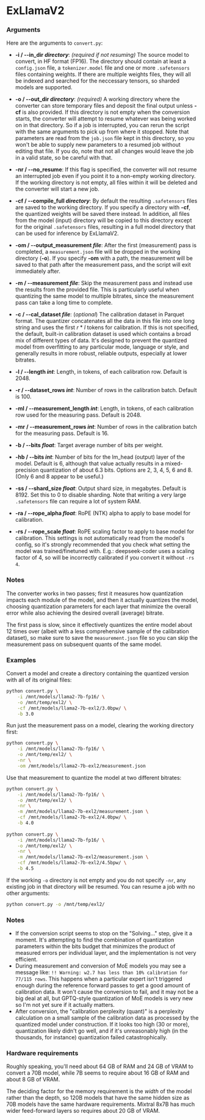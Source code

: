 # ExLlamaV2

### Arguments

Here are the arguments to `convert.py`:

- **-i / --in_dir *directory***: _(required if not resuming)_ The source model to convert, in HF format (FP16). The directory should 
contain at least a `config.json` file, a `tokenizer.model` file and one or more `.safetensors` files containing weights.
If there are multiple weights files, they will all be indexed and searched for the neccessary tensors, so sharded models are 
supported.
  

- **-o / --out_dir *directory***: _(required)_ A working directory where the converter can store temporary files and deposit
the final output unless **-cf** is also provided. If this directory is not empty when the conversion starts, the converter
will attempt to resume whatever was being worked on in that directory. So if a job is interrupted, you can rerun the
script with the same arguments to pick up from where it stopped. Note that parameters are read from the `job.json`
file kept in this directory, so you won't be able to supply new parameters to a resumed job without editing that file.
If you do, note that not all changes would leave the job in a valid state, so be careful with that.
  
  
- **-nr / --no_resume**: If this flag is specified, the converter will not resume an interrupted job even if you point it
to a non-empty working directory. If the working directory is not empty, all files within it will be deleted and the
converter will start a new job.
  
  
- **-cf / --compile_full *directory***: By default the resulting `.safetensors` files are saved to the working directory.
If you specify a directory with **-cf**, the quantized weights will be saved there instead. In addition, all files from
the model (input) directory will be copied to this directory except for the original `.safetensors` files, resulting in
a full model directory that can be used for inference by ExLlamaV2.
  

- **-om / --output_measurement *file***: After the first (measurement) pass is completed, a `measurement.json` file will
be dropped in the working directory (**-o**). If you specify **-om** with a path, the measurement will be saved to that
path after the measurement pass, and the script will exit immediately after.
  

- **-m / --measurement *file***: Skip the measurement pass and instead use the results from the provided file. This is
particularly useful when quantizing the same model to multiple bitrates, since the measurement pass can take a long time
to complete.
  

- **-c / --cal_dataset *file***: (_optional_) The calibration dataset in Parquet format. The quantizer concatenates all
the data in this file into one long string and uses the first _r_ \* _l_ tokens for calibration. If this is not
specified, the default, built-in calibration dataset is used which contains a broad mix of different types of data. It's
designed to prevent the quantized model from overfitting to any particular mode, language or style, and generally
results in more robust, reliable outputs, especially at lower bitrates.
  

- **-l / --length *int***: Length, in tokens, of each calibration row. Default is 2048.
  

- **-r / --dataset_rows *int***: Number of rows in the calibration batch. Default is 100.
  

- **-ml / --measurement_length *int***: Length, in tokens, of each calibration row used for the measuring pass. Default
is 2048. 
  

- **-mr / --measurement_rows *int***: Number of rows in the calibration batch for the measuring pass. Default is 16.
  

- **-b / --bits *float***: Target average number of bits per weight.
  

- **-hb / --bits *int***: Number of bits for the lm_head (output) layer of the model. Default is 6, although that
value actually results in a mixed-precision quantization of about 6.3 bits. Options are 2, 3, 4, 5, 6 and 8. (Only 6
and 8 appear to be useful.)

  
- **-ss / --shard_size *float***: Output shard size, in megabytes. Default is 8192. Set this to 0 to disable sharding.
Note that writing a very large `.safetensors` file can require a lot of system RAM.


- **-ra / --rope_alpha *float***: RoPE (NTK) alpha to apply to base model for calibration.


- **-rs / --rope_scale *float***: RoPE scaling factor to apply to base model for calibration. This settings is not 
automatically read from the model's config, so it's strongly recommended that you check what setting the model was
trained/finetuned with. E.g.: deepseek-coder uses a scaling factor of 4, so will be incorrectly calibrated if you
convert it without `-rs 4`.


### Notes

The converter works in two passes; first it measures how quantization impacts each module of the model, and then it
actually quantizes the model, choosing quantization parameters for each layer that minimize the overall error while 
also achieving the desired overall (average) bitrate.

The first pass is slow, since it effectively quantizes the entire model about 12 times over (albeit with a less
comprehensive sample of the calibration dataset), so make sure to save the `measurement.json` file so you can skip the
measurement pass on subsequent quants of the same model.

### Examples

Convert a model and create a directory containing the quantized version with all of its original files:

```sh
python convert.py \
    -i /mnt/models/llama2-7b-fp16/ \
    -o /mnt/temp/exl2/ \
    -cf /mnt/models/llama2-7b-exl2/3.0bpw/ \
    -b 3.0 
```

Run just the measurement pass on a model, clearing the working directory first:

```sh
python convert.py \
    -i /mnt/models/llama2-7b-fp16/ \
    -o /mnt/temp/exl2/ \
    -nr \
    -om /mnt/models/llama2-7b-exl2/measurement.json
```

Use that measurement to quantize the model at two different bitrates:

```sh
python convert.py \
    -i /mnt/models/llama2-7b-fp16/ \
    -o /mnt/temp/exl2/ \
    -nr \
    -m /mnt/models/llama2-7b-exl2/measurement.json \
    -cf /mnt/models/llama2-7b-exl2/4.0bpw/ \
    -b 4.0
    
python convert.py \
    -i /mnt/models/llama2-7b-fp16/ \
    -o /mnt/temp/exl2/ \
    -nr \
    -m /mnt/models/llama2-7b-exl2/measurement.json \
    -cf /mnt/models/llama2-7b-exl2/4.5bpw/ \
    -b 4.5
```

If the working `-o` directory is not empty and you do not specify `-nr`, any existing job in that directory
will be resumed. You can resume a job with no other arguments:

```sh
python convert.py -o /mnt/temp/exl2/
```

### Notes

- If the conversion script seems to stop on the "Solving..." step, give it a moment. It's attempting to find the 
combination of quantization parameters within the bits budget that minimizes the product of measured errors per
individual layer, and the implementation is not very efficient.
- During measurement and conversion of MoE models you may see a message like: 
`!! Warning: w2.7 has less than 10% calibration for 77/115 rows`. This happens when a particular expert isn't triggered
enough during the reference forward passes to get a good amount of calibration data. It won't cause the
conversion to fail, and it may not be a big deal at all, but GPTQ-style quantization of MoE models is very new so I'm
not yet sure if it actually matters.
- After conversion, the "calibration perplexity (quant)" is a perplexity calculation on a small sample of the 
calibration data as processed by the quantized model under construction. If it looks too high (30 or more), 
quantization likely didn't go well, and if it's unreasonably high (in the thousands, for instance) quantization failed
catastrophically. 

### Hardware requirements

Roughly speaking, you'll need about 64 GB of RAM and 24 GB of VRAM to convert a 70B model, while 7B seems to require
about 16 GB of RAM and about 8 GB of VRAM.

The deciding factor for the memory requirement is the *width* of the model rather than the depth, so 120B models that
have the same hidden size as 70B models have the same hardware requirements. Mixtral 8x7B has much wider feed-forward
layers so requires about 20 GB of VRAM.  
